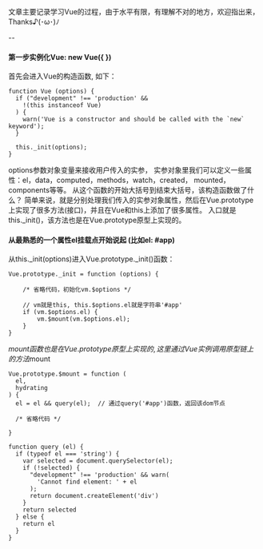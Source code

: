 文章主要记录学习Vue的过程，由于水平有限，有理解不对的地方，欢迎指出来，Thanks♪(･ω･)ﾉ

--

#### 第一步实例化Vue: new Vue({ })
首先会进入Vue的构造函数, 如下：

```
function Vue (options) {  
  if ("development" !== 'production' &&
    !(this instanceof Vue)
  ) {
    warn('Vue is a constructor and should be called with the `new` keyword');
  }

  this._init(options);
}
```

options参数对象变量来接收用户传入的实参， 实参对象里我们可以定义一些属性：el，data，computed，methods，watch，created， mounted，components等等。
从这个函数的开始大括号到结束大括号，该构造函数做了什么？ 
简单来说，就是分别处理我们传入的实参对象属性，然后在Vue.prototype上实现了很多方法(接口)，并且在Vue和this上添加了很多属性。
入口就是this._init()，该方法也是在Vue.prototype原型上实现的。

#### 从最熟悉的一个属性el挂载点开始说起 (比如el: #app)
从this._init(options)进入Vue.prototype._init()函数：

```
Vue.prototype._init = function (options) {

    /* 省略代码，初始化vm.$options */

    // vm就是this, this.$options.el就是字符串'#app'
    if (vm.$options.el) {    
        vm.$mount(vm.$options.el);   
    }
}
```

$mount函数也是在Vue.prototype原型上实现的, 这里通过Vue实例调用原型链上的方法$mount

```
Vue.prototype.$mount = function (
  el,
  hydrating
) {
  el = el && query(el);  // 通过query('#app')函数，返回该dom节点
  
  /* 省略代码 */

}

function query (el) {
  if (typeof el === 'string') {
    var selected = document.querySelector(el);
    if (!selected) {
      "development" !== 'production' && warn(
        'Cannot find element: ' + el
      );
      return document.createElement('div')
    }
    return selected
  } else {
    return el
  }
}

```

